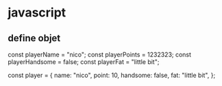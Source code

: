 # javascript

## define objet

const playerName = "nico";
const playerPoints = 1232323;
const playerHandsome = false;
const playerFat = "little bit";

const player = {
    name: "nico",
    point: 10,
    handsome: false,
    fat: "little bit",
};
